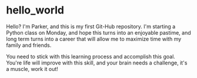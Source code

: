 # hello_world
Hello?
I'm Parker, and this is my first Git-Hub repository. I'm starting a Python class on Monday, and hope this turns into an enjoyable pastime, and long term turns into a career that will allow me to maximize time with my family and friends. 

You need to stick with this learning process and accomplish this goal. You're life will improve with this skill, and your brain needs a challenge, it's a muscle, work it out!
